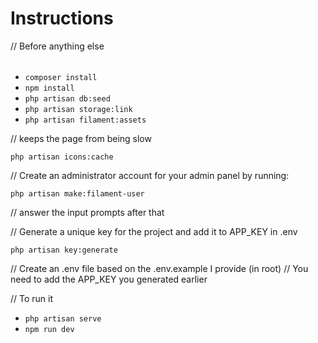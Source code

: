 <h1>Instructions</h1>

// Before anything else 
<ul style="margin-top: 2rem">
  <li><code>composer install</code></li>
  <li><code>npm install</code></li>
  <li><code>php artisan db:seed</code></li>
  <li><code>php artisan storage:link</code></li>
  <li><code>php artisan filament:assets</code></li>
</ul>


// keeps the page from being slow
<p><code>php artisan icons:cache</code></p>

// Create an administrator account for your admin panel by running:
<p><code>php artisan make:filament-user</code></p>
// answer the input prompts after that



// Generate a unique key for the project and add it to APP_KEY in .env
<p><code>php artisan key:generate</code></p>
// Create an .env file based on the .env.example I provide (in root)
// You need to add the APP_KEY you generated earlier

// To run it
<ul>
  <li><code>php artisan serve</code></li>
  <li><code>npm run dev</code></li>
</ul>


